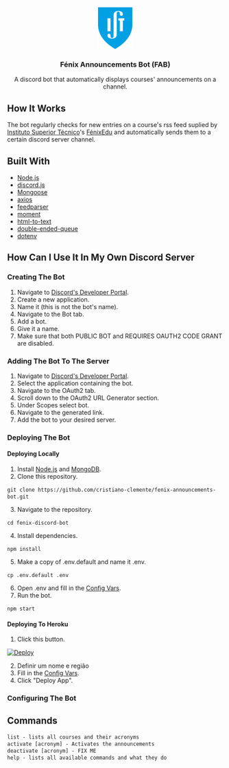 <br />
<p align="center">
  <a>
    <img src="images/ist_logo.png"">
  </a>

  <h3 align="center">Fénix Announcements Bot (FAB)</h3>

  <p align="center">
    A discord bot that automatically displays courses' announcements on a channel.
  </p>
</p>

## How It Works
The bot regularly checks for new entries on a course's rss feed suplied by [Instituto Superior Técnico](https://tecnico.ulisboa.pt/)'s [FénixEdu](https://fenixedu.org/) and automatically sends them to a certain discord server channel.

## Built With
+ [Node.js](https://nodejs.org/en/)
+ [discord.js](https://www.npmjs.com/package/discord.js)
+ [Mongoose](https://www.npmjs.com/package/mongoose)
+ [axios](https://www.npmjs.com/package/axios)
+ [feedparser](https://www.npmjs.com/package/feedparser)
+ [moment](https://momentjs.com/)
+ [html-to-text](https://www.npmjs.com/package/html-to-text)
+ [double-ended-queue](https://www.npmjs.com/package/double-ended-queue)
+ [dotenv](https://www.npmjs.com/package/dotenv)

## How Can I Use It In My Own Discord Server
### Creating The Bot
1. Navigate to [Discord's Developer Portal](https://discordapp.com/developers/applications/).
2. Create a new application.
3. Name it (this is not the bot's name).
4. Navigate to the Bot tab.
5. Add a bot.
6. Give it a name.
7. Make sure that both PUBLIC BOT and REQUIRES OAUTH2 CODE GRANT are disabled.

### Adding The Bot To The Server
1. Navigate to [Discord's Developer Portal](https://discordapp.com/developers/applications/).
2. Select the application containing the bot.
3. Navigate to the OAuth2 tab.
4. Scroll down to the OAuth2 URL Generator section.
5. Under Scopes select bot.
6. Navigate to the generated link.
7. Add the bot to your desired server.

### Deploying The Bot
#### Deploying Locally
1. Install [Node.js](https://nodejs.org/en/download/) and [MongoDB](https://www.mongodb.com/try/download/community).
2. Clone this repository.
```
git clone https://github.com/cristiano-clemente/fenix-announcements-bot.git
```
3. Navigate to the repository.
```
cd fenix-discord-bot
```
4. Install dependencies.
```
npm install
```
5. Make a copy of .env.default and name it .env.
```
cp .env.default .env
```
6. Open .env and fill in the [Config Vars](#configuring-the-bot).
7. Run the bot.
```
npm start
```

#### Deploying To Heroku
1. Click this button.

[![Deploy](https://www.herokucdn.com/deploy/button.svg)](https://heroku.com/deploy?template=https://github.com/cristiano-clemente/fenix-announcements-bot)

2. Definir um nome e região
3. Fill in the [Config Vars](#configuring-the-bot).
4. Click "Deploy App".

### Configuring The Bot

## Commands
```
list - lists all courses and their acronyms
activate [acronym] - Activates the announcements
deactivate [acronym] - FIX ME
help - lists all available commands and what they do
```
